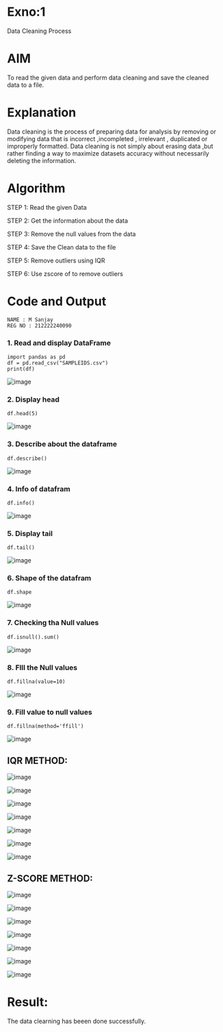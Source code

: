 # Exno:1
Data Cleaning Process

# AIM
To read the given data and perform data cleaning and save the cleaned data to a file.

# Explanation
Data cleaning is the process of preparing data for analysis by removing or modifying data that is incorrect ,incompleted , irrelevant , duplicated or improperly formatted. Data cleaning is not simply about erasing data ,but rather finding a way to maximize datasets accuracy without necessarily deleting the information.

# Algorithm
STEP 1: Read the given Data

STEP 2: Get the information about the data

STEP 3: Remove the null values from the data

STEP 4: Save the Clean data to the file

STEP 5: Remove outliers using IQR

STEP 6: Use zscore of to remove outliers

# Code and Output
```
NAME : M Sanjay
REG NO : 212222240090
```
### 1. Read and display DataFrame

```
import pandas as pd
df = pd.read_csv("SAMPLEIDS.csv")
print(df)
```
![image](https://github.com/Ashwinkumar-03/exno1/assets/118663725/98150305-89b4-4f9d-8f8d-e94269d8e8e4)
### 2. Display head

```
df.head(5)
```
![image](https://github.com/Ashwinkumar-03/exno1/assets/118663725/ad2e1d6f-280e-417a-9e48-4e6df855a350)
### 3. Describe about the dataframe  
```
df.describe()
```
![image](https://github.com/Ashwinkumar-03/exno1/assets/118663725/b6663326-b20b-42f7-999b-db4438b79f41)
### 4. Info of datafram
```
df.info()
```
![image](https://github.com/Ashwinkumar-03/exno1/assets/118663725/e2ed3581-ea89-4f9d-ad1b-229b5afd27ca)
### 5. Display tail
```
df.tail()
```
![image](https://github.com/Ashwinkumar-03/exno1/assets/118663725/81a49209-a138-40a9-836e-f2571d6cf4b0)
### 6. Shape of the datafram
```
df.shape
```
![image](https://github.com/Ashwinkumar-03/exno1/assets/118663725/1f64b9b6-76b2-4764-a3f4-e2182c1d2ffc)
### 7. Checking tha Null values
``` 
df.isnull().sum()
```
![image](https://github.com/Ashwinkumar-03/exno1/assets/118663725/2040ff5d-0744-4661-b248-fe62e996c836)
### 8. FIll the Null values
```
df.fillna(value=10)  
```
 ![image](https://github.com/Ashwinkumar-03/exno1/assets/118663725/42f9b342-5b77-479c-97c8-25d0e2d0b162)
### 9. Fill value to null values
```
df.fillna(method='ffill')
```

![image](https://github.com/Ashwinkumar-03/exno1/assets/118663725/1ad10c50-0e75-4660-95bb-e2f9f5f67d80)


## IQR METHOD:

![image](https://github.com/Ashwinkumar-03/exno1/assets/118663725/8ddf662f-4841-4d79-bfd6-a8a6cfc845ea)

![image](https://github.com/Ashwinkumar-03/exno1/assets/118663725/417d4ef4-fb53-4c46-9486-b152c898490c)

![image](https://github.com/Ashwinkumar-03/exno1/assets/118663725/123d5d45-acf7-40ca-a976-e7425539de05)

![image](https://github.com/Ashwinkumar-03/exno1/assets/118663725/10893ace-891f-4f41-b6e8-54df22531525)

![image](https://github.com/Ashwinkumar-03/exno1/assets/118663725/5aadd65e-5a98-4f34-abe9-54a7fdf2353d)

![image](https://github.com/Ashwinkumar-03/exno1/assets/118663725/43427525-4ffc-4886-a27f-b3c89c2ea0f3)

![image](https://github.com/Ashwinkumar-03/exno1/assets/118663725/e5476b21-c662-4f1c-ad79-9f0a08d768c5)


## Z-SCORE METHOD:

![image](https://github.com/Ashwinkumar-03/exno1/assets/118663725/e4cf2d42-f7b4-49dd-a80e-366a48786e5d)

![image](https://github.com/Ashwinkumar-03/exno1/assets/118663725/02b4980e-29fc-4939-9362-c68531cacbd3)

![image](https://github.com/Ashwinkumar-03/exno1/assets/118663725/3b6744c4-3f4a-488f-baa3-d57fe76b4683)

![image](https://github.com/Ashwinkumar-03/exno1/assets/118663725/dd967c3b-d963-49da-83f5-177a8ff999d5)

![image](https://github.com/Ashwinkumar-03/exno1/assets/118663725/050e8baa-2b68-4c5e-9270-80b098b8ecb7)

![image](https://github.com/Ashwinkumar-03/exno1/assets/118663725/2f869bfb-1cf8-41f4-ba05-6a8be2315538)

![image](https://github.com/Ashwinkumar-03/exno1/assets/118663725/573946b5-f540-4d27-8497-2666fefb8917)


# Result:
The data clearning has beeen done successfully.

